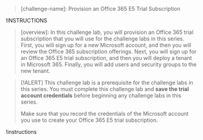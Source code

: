 > [challenge-name]: Provision an Office 365 E5 Trial Subscription

!INSTRUCTIONS[](https://raw.githubusercontent.com/LODSContent/Public-Templates/master/General/itpc-getting-started.md)

> [overview]: 
In this challenge lab, you will provision an Office 365 trial subscription that you will use for the challenge labs in this series. First, you will sign up for a new Microsoft account, and then you will review the Office 365 subscription offerings. Next, you will sign up for an Office 365 E5 trial subscription, and then you will deploy a tenant in Microsoft 365. Finally, you will add users and security groups to the new tenant. 

>[!ALERT] This challenge lab is a prerequisite for the challenge labs in this series. You must complete this challenge lab and **save the trial account credentials** before beginning any challenge labs in this series. 
>
>Make sure that you record the credentials of the Microsoft account you use to create your Office 365 E5 trial subscription.

!instructions[](https://raw.githubusercontent.com/LODSContent/ChallengeTemplates/master/Boilerplate/M365Disclaimer)

<!--- This should be the first task in any M365 challenge lab in a series. It exists in GitHub at https://raw.githubusercontent.com/LODSContent/ChallengeTemplates/master/Boilerplate/record_m365credentials.md

Add as: 

!instructions[](https://raw.githubusercontent.com/LODSContent/ChallengeTemplates/master/Boilerplate/record_m365credentials.md)

# Record your Microsoft 365 credentials

>[!ALERT] This challenge lab is part of a series. To complete this challenge lab, you will need the domain name and credentials of the Microsoft 365 trial account that you created in the **Provision an Office 365 E5 Trial Subscription** lab.

- Record the unique onmicrosoft.com domain of the Microsoft 365 tenant in the the following text box: 

    **Domain name**     
    @lab.TextBox(TenantName)

    >[!Note] For example, if your unique domain name is *Hexelo123456*.onmicrosoft.com, enter **Hexelo123456.onmicrosoft.com**.

- Record the password for the Microsoft 365 tenant administrator, Microsoft365Admin@@lab.Variable(TenantName), in the following text box:

    **Password**       
    @lab.TextBox(Password)
--->
